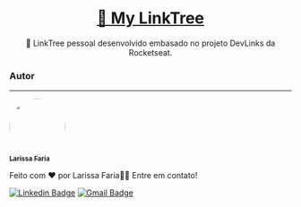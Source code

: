 <h1 align="center">
    <a href="https://pt-br.reactjs.org/">🔗 My LinkTree</a>
</h1>
<p align="center">🚀 LinkTree pessoal desenvolvido embasado no projeto DevLinks da Rocketseat. </p>

### Autor
---

<a href="https://github.com/larissa-faria/Portifolio">
 <img style="border-radius: 50%;" src="https://avatars.githubusercontent.com/u/94909143?v=4" width="100px;" alt=""/>
 <br />
 <sub><b>Larissa Faria</b></sub></a> <a href="https://github.com/larissa-faria/Portifolio" title="Portifólio"></a>


Feito com ❤️ por Larissa Faria👋🏽 Entre em contato!

[![Linkedin Badge](https://img.shields.io/badge/-Larissa-blue?style=flat-square&logo=Linkedin&logoColor=white&link=https://www.linkedin.com/in/lari-faria/)](https://www.linkedin.com/in/lari-faria/) 
[![Gmail Badge](https://img.shields.io/badge/-lalafariaah@gmail.com-c14438?style=flat-square&logo=Gmail&logoColor=white&link=mailto:lalafariaah@gmail.com)](mailto:lalafariaah@gmail.com)
